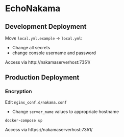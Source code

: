 # EchoNakama


## Development Deployment

Move `local.yml.example` -> `local.yml`:
* Change all secrets
* change console username and password

Access via http://nakamaserverhost:7351/

## Production Deployment

### Encryption

Edit `nginx_conf.d/nakama.conf`
* Change `server_name` values to appropriate hostname


`docker-compose up`

Access via https://nakamaserverhost:7351/
